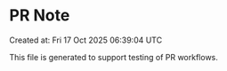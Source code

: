 # PR Note

Created at: Fri 17 Oct 2025 06:39:04 UTC

This file is generated to support testing of PR workflows.
